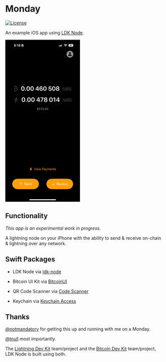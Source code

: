 # Monday

[![License](https://img.shields.io/badge/license-MIT%2FApache--2.0-blue.svg)](https://github.com/reez/Monday/blob/master/LICENSE) 

An example iOS app using [LDK Node](https://github.com/lightningdevkit/ldk-node).

<img src="Docs/main-screen.png" alt="Screenshot" width="236" height="511">

## Functionality

*This app is an experimental work in progress.*

A lightning node on your iPhone with the ability to send & receive on-chain & lightning over any network.

## Swift Packages

- LDK Node via [ldk-node](https://github.com/lightningdevkit/ldk-node)

- Bitcoin UI Kit via [BitcoinUI](https://github.com/reez/BitcoinUI)

- QR Code Scanner via [Code Scanner](https://github.com/twostraws/CodeScanner)

- Keychain via [Keychain Access](https://github.com/kishikawakatsumi/KeychainAccess)

## Thanks

[@notmandatory](https://github.com/notmandatory) for getting this up and running with me on a Monday.

[@tnull](https://github.com/tnull) most importantly. 

The [Lightning Dev Kit](https://lightningdevkit.org) team/project and the [Bitcoin Dev Kit](https://bitcoindevkit.org/) team/project, LDK Node is built using both.

